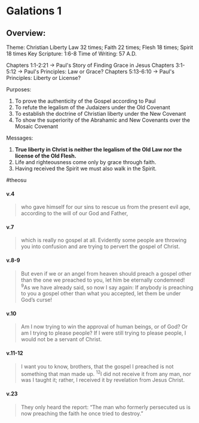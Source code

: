 # Galations 1

## Overview:
Theme: Christian Liberty
Law 32 times; Faith 22 times; Flesh 18 times; Spirit 18 times
Key Scripture: 1:6-8
Time of Writing: 57 A.D.

Chapters 1:1-2:21 → Paul's Story of Finding Grace in Jesus
Chapters 3:1-5:12 → Paul's Principles: Law or Grace?
Chapters 5:13-6:10 → Paul's Principles: Liberty or License?

Purposes:
1. To prove the authenticity of the Gospel according to Paul
2. To refute the legalism of the Judaizers under the Old Covenant
3. To establish the doctrine of Christian liberty under the New Covenant
4. To show the superiority of the Abrahamic and New Covenants over the Mosaic Covenant

Messages:
1. **True liberty in Christ is neither the legalism of the Old Law nor the license of the Old Flesh.**
2. Life and righteousness come only by grace through faith.
3. Having received the Spirit we must also walk in the Spirit.

#theosu 

#### v.4
>who gave himself for our sins to rescue us from the present evil age, according to the will of our God and Father,

#### v.7
>which is really no gospel at all. Evidently some people are throwing you into confusion and are trying to pervert the gospel of Christ.

#### v.8-9
>But even if we or an angel from heaven should preach a gospel other than the one we preached to you, let him be eternally condemned! <sup>9</sup>As we have already said, so now I say again: If anybody is preaching to you a gospel other than what you accepted, let them be under God’s curse!

#### v.10
>Am I now trying to win the approval of human beings, or of God? Or am I trying to please people? If I were still trying to please people, I would not be a servant of Christ.

#### v.11-12
>I want you to know, brothers, that the gospel I preached is not something that man made up. <sup>12</sup>I did not receive it from any man, nor was I taught it; rather, I received it by revelation from Jesus Christ.

#### v.23
>They only heard the report: “The man who formerly persecuted us is now preaching the faith he once tried to destroy.”



